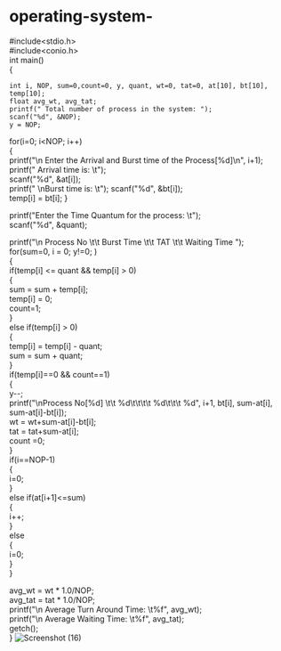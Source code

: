 # operating-system-
#include<stdio.h>  
#include<conio.h>  
  int main()  
{  
    
    int i, NOP, sum=0,count=0, y, quant, wt=0, tat=0, at[10], bt[10], temp[10];  
    float avg_wt, avg_tat;  
    printf(" Total number of process in the system: ");  
    scanf("%d", &NOP);  
    y = NOP; 
for(i=0; i<NOP; i++)  
{  
printf("\n Enter the Arrival and Burst time of the Process[%d]\n", i+1);  
printf(" Arrival time is: \t");  
scanf("%d", &at[i]);  
printf(" \nBurst time is: \t"); 
scanf("%d", &bt[i]);  
temp[i] = bt[i]; 
}  

printf("Enter the Time Quantum for the process: \t");  
scanf("%d", &quant);  

printf("\n Process No \t\t Burst Time \t\t TAT \t\t Waiting Time ");  
for(sum=0, i = 0; y!=0; )  
{  
if(temp[i] <= quant && temp[i] > 0)  
{  
    sum = sum + temp[i];  
    temp[i] = 0;  
    count=1;  
    }     
    else if(temp[i] > 0)  
    {  
        temp[i] = temp[i] - quant;  
        sum = sum + quant;    
    }  
    if(temp[i]==0 && count==1)  
    {  
        y--;  
        printf("\nProcess No[%d] \t\t %d\t\t\t\t %d\t\t\t %d", i+1, bt[i], sum-at[i], sum-at[i]-bt[i]);  
        wt = wt+sum-at[i]-bt[i];  
        tat = tat+sum-at[i];  
        count =0;     
    }  
    if(i==NOP-1)  
    {  
        i=0;  
    }  
    else if(at[i+1]<=sum)  
    {  
        i++;  
    }  
    else  
    {  
        i=0;  
    }  
}  

avg_wt = wt * 1.0/NOP;  
avg_tat = tat * 1.0/NOP;  
printf("\n Average Turn Around Time: \t%f", avg_wt);  
printf("\n Average Waiting Time: \t%f", avg_tat);  
getch();  
}
![Screenshot (16)](https://user-images.githubusercontent.com/113331375/193772568-2f39b328-6f0d-422e-b766-53c4c2342177.png)
